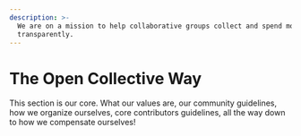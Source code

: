```yaml
---
description: >-
  We are on a mission to help collaborative groups collect and spend money
  transparently.
---
```


# The Open Collective Way

This section is our core. What our values are, our community guidelines, how we organize ourselves, core contributors guidelines, all the way down to how we compensate ourselves!

## 



